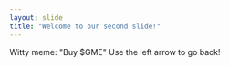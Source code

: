 ```yaml
---
layout: slide
title: "Welcome to our second slide!"
---
```

Witty meme: "Buy $GME"
Use the left arrow to go back!
